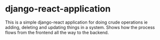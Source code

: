 # django-react-application
This is a simple django-react application for doing crude operations ie adding, deleting and updating things in a system. Shows how the process flows from the frontend all the way to the backend.
